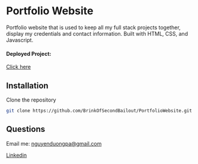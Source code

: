 # Portfolio Website

Portfolio website that is used to keep all my full stack projects together, display my credentials and contact information. Built with HTML, CSS, and Javascript.

#### Deployed Project: 
[Click here](http://dannydev.info)


## Installation

Clone the repository

```bash
git clone https://github.com/BrinkOfSecondBailout/PortfolioWebsite.git
```


## Questions

Email me: nguyenduongpa@gmail.com

[Linkedin](https://www.linkedin.com/in/softwaredev-nguyen/)